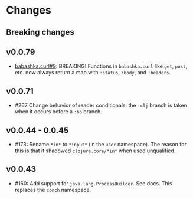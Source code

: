 # Changes

## Breaking changes

## v0.0.79
- [babashka.curl#9](https://github.com/borkdude/babashka.curl/issues/9):
  BREAKING! Functions in `babashka.curl` like `get`, `post`, etc. now always
  return a map with `:status`, `:body`, and `:headers`.

## v0.0.71
- #267 Change behavior of reader conditionals: the `:clj` branch is taken when
  it occurs before a `:bb` branch.

## v0.0.44 - 0.0.45
- #173: Rename `*in*` to `*input*` (in the `user` namespace). The reason for
  this is that it shadowed `clojure.core/*in*` when used unqualified.

## v0.0.43
- #160: Add support for `java.lang.ProcessBuilder`. See docs. This replaces the
  `conch` namespace.
